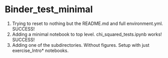 # Binder_test_minimal

1. Trying to reset to nothing but the README.md and full environment.yml. SUCCESS!
2. Adding a minimal notebook to top level. chi_squared_tests.ipynb works! SUCCESS!
3. Adding one of the subdirectories. Without figures. Setup with just exercise_Intro* notebooks.
